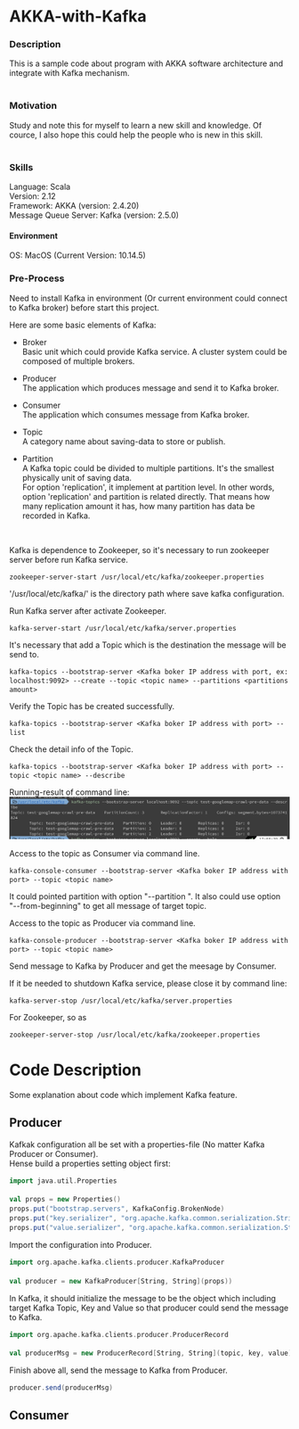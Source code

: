 # AKKA-with-Kafka


### Description
This is a sample code about program with AKKA software architecture and integrate with Kafka mechanism. <br>
<br>

### Motivation
Study and note this for myself to learn a new skill and knowledge. Of cource, I also hope this could help the people who is new in this skill. <br>
<br>

### Skills
Language: Scala <br>
Version: 2.12 <br>
Framework: AKKA (version: 2.4.20) <br>
Message Queue Server: Kafka (version: 2.5.0) <br>

#### Environment
OS: MacOS (Current Version: 10.14.5)
<br>

### Pre-Process
Need to install Kafka in environment (Or current environment could connect to Kafka broker) before start this project. <br>

Here are some basic elements of Kafka: <br>
* Broker <br>
Basic unit which could provide Kafka service. A cluster system could be composed of multiple brokers.

* Producer <br>
The application which produces message and send it to Kafka broker.

* Consumer <br>
The application which consumes message from Kafka broker.

* Topic <br>
A category name about saving-data to store or publish.

* Partition <br>
A Kafka topic could be divided to multiple partitions. It's the smallest physically unit of saving data. <br>
For option 'replication', it implement at partition level. In other words, option 'replication' and partition is related directly. That means how many replication amount it has, how many partition has data be recorded in Kafka. <br>

<br>

Kafka is dependence to Zookeeper, so it's necessary to run zookeeper server before run Kafka service. <br>

    zookeeper-server-start /usr/local/etc/kafka/zookeeper.properties

'/usr/local/etc/kafka/' is the directory path where save kafka configuration.

Run Kafka server after activate Zookeeper. <br>

    kafka-server-start /usr/local/etc/kafka/server.properties

It's necessary that add a Topic which is the destination the message will be send to. <br>

    kafka-topics --bootstrap-server <Kafka boker IP address with port, ex: localhost:9092> --create --topic <topic name> --partitions <partitions amount>

Verify the Topic has be created successfully. <br>
    
    kafka-topics --bootstrap-server <Kafka boker IP address with port> --list

Check the detail info of the Topic. <br>

    kafka-topics --bootstrap-server <Kafka boker IP address with port> --topic <topic name> --describe

Running-result of command line: <br>
![](https://github.com/Chisanan232/AKKA-with-Kafka/raw/master/docs/imgs/kafka-topics-describe.png)

Access to the topic as Consumer via command line. <br>

    kafka-console-consumer --bootstrap-server <Kafka boker IP address with port> --topic <topic name>

It could pointed partition with option "--partition <partition number>". It also could use option "--from-beginning" to get all message of target topic. <br>

Access to the topic as Producer via command line. <br>

    kafka-console-producer --bootstrap-server <Kafka boker IP address with port> --topic <topic name>

Send message to Kafka by Producer and get the meesage by Consumer. <br>

If it be needed to shutdown Kafka service, please close it by command line: <br>

    kafka-server-stop /usr/local/etc/kafka/server.properties

For Zookeeper, so as <br>

    zookeeper-server-stop /usr/local/etc/kafka/zookeeper.properties


Code Description
===
Some explanation about code which implement Kafka feature. <br>

Producer
---
Kafkak configuration all be set with a properties-file (No matter Kafka Producer or Consumer). <br>
Hense build a properties setting object first: <br>

```scala
import java.util.Properties

val props = new Properties()
props.put("bootstrap.servers", KafkaConfig.BrokenNode)
props.put("key.serializer", "org.apache.kafka.common.serialization.StringSerializer")
props.put("value.serializer", "org.apache.kafka.common.serialization.StringSerializer")
```

Import the configuration into Producer. <br>

```scala
import org.apache.kafka.clients.producer.KafkaProducer

val producer = new KafkaProducer[String, String](props))
```

In Kafka, it should initialize the message to be the object which including target Kafka Topic, Key and Value so that producer could send the message to Kafka. <br>

```scala
import org.apache.kafka.clients.producer.ProducerRecord

val producerMsg = new ProducerRecord[String, String](topic, key, value)
```

Finish above all, send the message to Kafka from Producer. <br>

```scala
producer.send(producerMsg)
```

Consumer
---


